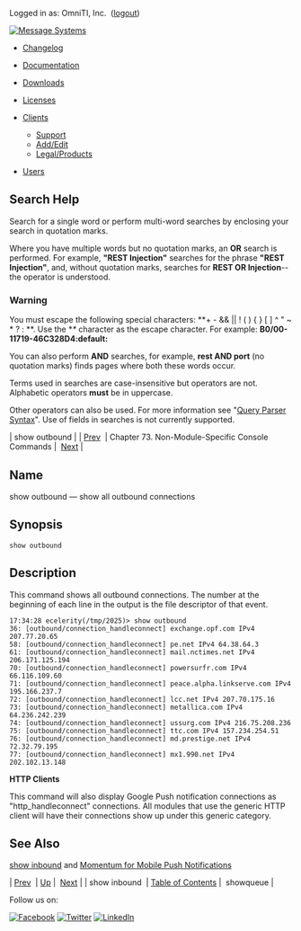 Logged in as: OmniTI, Inc.  ([logout](https://support.messagesystems.com/logout.php))

[![Message Systems](https://support.messagesystems.com/images/ms-white205.png)](https://support.messagesystems.com/start.php) 

*   [Changelog](https://support.messagesystems.com/start.php?show=changelog)
*   [Documentation](https://support.messagesystems.com/docs/)
*   [Downloads](https://support.messagesystems.com/start.php)

*   [Licenses](https://support.messagesystems.com/license_summary.php)
*   <a href="">Clients</a>
    *   [Support](https://support.messagesystems.com/cs.php)
    *   [Add/Edit](https://support.messagesystems.com/edit_client.php)
    *   [Legal/Products](https://support.messagesystems.com/edit_products.php)
*   [Users](https://support.messagesystems.com/edit_customer.php)

## Search Help

Search for a single word or perform multi-word searches by enclosing your search in quotation marks.

Where you have multiple words but no quotation marks, an **OR** search is performed. For example, **"REST Injection"** searches for the phrase **"REST Injection"**, and, without quotation marks, searches for **REST OR Injection**--the operator is understood.

### Warning

You must escape the following special characters: **+ - && || ! ( ) { } [ ] ^ " ~ * ? : \**. Use the **\** character as the escape character. For example: **B0/00-11719-46C328D4\:default\:**

You can also perform **AND** searches, for example, **rest AND port** (no quotation marks) finds pages where both these words occur.

Terms used in searches are case-insensitive but operators are not. Alphabetic operators **must** be in uppercase.

Other operators can also be used. For more information see "[Query Parser Syntax](https://lucene.apache.org/core/old_versioned_docs/versions/3_0_0/queryparsersyntax.html)". Use of fields in searches is not currently supported.

| show outbound |
| [Prev](console_commands.show_inbound.php)  | Chapter 73. Non-Module-Specific Console Commands |  [Next](console_commands.showqueue.php) |

<a name="console_commands.show_outbound"></a>
## Name

show outbound — show all outbound connections

## Synopsis

`show outbound`

<a name="idp13870832"></a>
## Description

This command shows all outbound connections. The number at the beginning of each line in the output is the file descriptor of that event.

```
17:34:28 ecelerity(/tmp/2025)> show outbound
36: [outbound/connection_handleconnect] exchange.opf.com IPv4 207.77.20.65
58: [outbound/connection_handleconnect] pe.net IPv4 64.38.64.3
61: [outbound/connection_handleconnect] mail.nctimes.net IPv4 206.171.125.194
70: [outbound/connection_handleconnect] powersurfr.com IPv4 66.116.109.60
71: [outbound/connection_handleconnect] peace.alpha.linkserve.com IPv4 195.166.237.7
72: [outbound/connection_handleconnect] lcc.net IPv4 207.70.175.16
73: [outbound/connection_handleconnect] metallica.com IPv4 64.236.242.239
74: [outbound/connection_handleconnect] ussurg.com IPv4 216.75.208.236
75: [outbound/connection_handleconnect] ttc.com IPv4 157.234.254.51
76: [outbound/connection_handleconnect] md.prestige.net IPv4 72.32.79.195
77: [outbound/connection_handleconnect] mx1.990.net IPv4 202.102.13.148
```

**HTTP Clients**

This command will also display Google Push notification connections as "http_handleconnect" connections. All modules that use the generic HTTP client will have their connections show up under this generic category.

<a name="idp13875632"></a>
## See Also

[show inbound](console_commands.show_inbound.php "show inbound") and [Momentum for Mobile Push Notifications](https://support.messagesystems.com/docs/web-push/)

| [Prev](console_commands.show_inbound.php)  | [Up](console.cmds.ref.php) |  [Next](console_commands.showqueue.php) |
| show inbound  | [Table of Contents](index.php) |  showqueue |

Follow us on:

[![Facebook](https://support.messagesystems.com/images/icon-facebook.png)](http://www.facebook.com/messagesystems) [![Twitter](https://support.messagesystems.com/images/icon-twitter.png)](http://twitter.com/#!/MessageSystems) [![LinkedIn](https://support.messagesystems.com/images/icon-linkedin.png)](http://www.linkedin.com/company/message-systems)